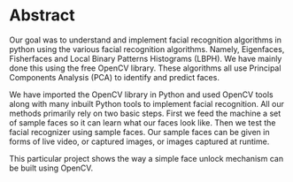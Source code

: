 # Abstract

Our goal was to understand and
implement facial recognition algorithms in
python using the various facial recognition
algorithms. Namely, Eigenfaces,
Fisherfaces and Local Binary Patterns
Histograms (LBPH). We have mainly done
this using the free OpenCV library. These
algorithms all use Principal Components
Analysis (PCA) to identify and predict
faces.

We have imported the OpenCV library in
Python and used OpenCV tools along with
many inbuilt Python tools to implement facial
recognition. All our methods primarily rely on
two basic steps. First we feed the machine a
set of sample faces so it can learn what our
faces look like. Then we test the facial
recognizer using sample faces. Our sample
faces can be given in forms of live video, or
captured images, or images captured at
runtime.

This particular project shows the way a simple
face unlock mechanism can be built using OpenCV.
